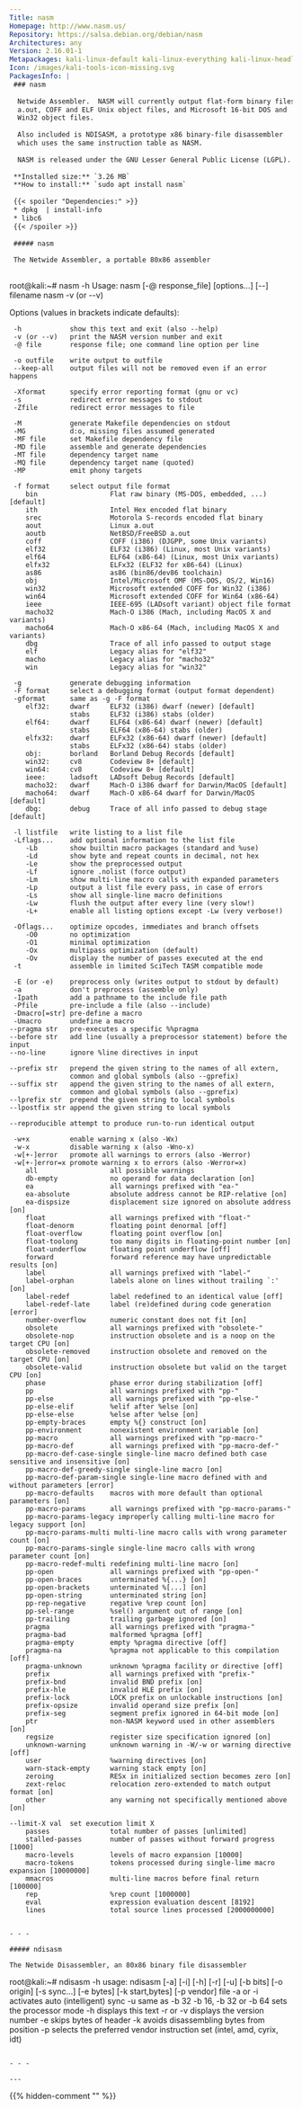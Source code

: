 ```yaml
---
Title: nasm
Homepage: http://www.nasm.us/
Repository: https://salsa.debian.org/debian/nasm
Architectures: any
Version: 2.16.01-1
Metapackages: kali-linux-default kali-linux-everything kali-linux-headless kali-linux-large kali-linux-nethunter kali-tools-exploitation kali-tools-forensics kali-tools-post-exploitation kali-tools-respond kali-tools-reverse-engineering kali-tools-social-engineering kali-tools-top10 kali-tools-web 
Icon: /images/kali-tools-icon-missing.svg
PackagesInfo: |
 ### nasm
 
  Netwide Assembler.  NASM will currently output flat-form binary files,
  a.out, COFF and ELF Unix object files, and Microsoft 16-bit DOS and
  Win32 object files.
   
  Also included is NDISASM, a prototype x86 binary-file disassembler
  which uses the same instruction table as NASM.
   
  NASM is released under the GNU Lesser General Public License (LGPL).
 
 **Installed size:** `3.26 MB`  
 **How to install:** `sudo apt install nasm`  
 
 {{< spoiler "Dependencies:" >}}
 * dpkg  | install-info
 * libc6 
 {{< /spoiler >}}
 
 ##### nasm
 
 The Netwide Assembler, a portable 80x86 assembler
 
 ```
 root@kali:~# nasm -h
 Usage: nasm [-@ response_file] [options...] [--] filename
        nasm -v (or --v)
 
 Options (values in brackets indicate defaults):
 
     -h            show this text and exit (also --help)
     -v (or --v)   print the NASM version number and exit
     -@ file       response file; one command line option per line
 
     -o outfile    write output to outfile
     --keep-all    output files will not be removed even if an error happens
 
     -Xformat      specify error reporting format (gnu or vc)
     -s            redirect error messages to stdout
     -Zfile        redirect error messages to file
 
     -M            generate Makefile dependencies on stdout
     -MG           d:o, missing files assumed generated
     -MF file      set Makefile dependency file
     -MD file      assemble and generate dependencies
     -MT file      dependency target name
     -MQ file      dependency target name (quoted)
     -MP           emit phony targets
 
     -f format     select output file format
        bin                  Flat raw binary (MS-DOS, embedded, ...) [default]
        ith                  Intel Hex encoded flat binary
        srec                 Motorola S-records encoded flat binary
        aout                 Linux a.out
        aoutb                NetBSD/FreeBSD a.out
        coff                 COFF (i386) (DJGPP, some Unix variants)
        elf32                ELF32 (i386) (Linux, most Unix variants)
        elf64                ELF64 (x86-64) (Linux, most Unix variants)
        elfx32               ELFx32 (ELF32 for x86-64) (Linux)
        as86                 as86 (bin86/dev86 toolchain)
        obj                  Intel/Microsoft OMF (MS-DOS, OS/2, Win16)
        win32                Microsoft extended COFF for Win32 (i386)
        win64                Microsoft extended COFF for Win64 (x86-64)
        ieee                 IEEE-695 (LADsoft variant) object file format
        macho32              Mach-O i386 (Mach, including MacOS X and variants)
        macho64              Mach-O x86-64 (Mach, including MacOS X and variants)
        dbg                  Trace of all info passed to output stage
        elf                  Legacy alias for "elf32"
        macho                Legacy alias for "macho32"
        win                  Legacy alias for "win32"
 
     -g            generate debugging information
     -F format     select a debugging format (output format dependent)
     -gformat      same as -g -F format
        elf32:     dwarf     ELF32 (i386) dwarf (newer) [default]
                   stabs     ELF32 (i386) stabs (older)
        elf64:     dwarf     ELF64 (x86-64) dwarf (newer) [default]
                   stabs     ELF64 (x86-64) stabs (older)
        elfx32:    dwarf     ELFx32 (x86-64) dwarf (newer) [default]
                   stabs     ELFx32 (x86-64) stabs (older)
        obj:       borland   Borland Debug Records [default]
        win32:     cv8       Codeview 8+ [default]
        win64:     cv8       Codeview 8+ [default]
        ieee:      ladsoft   LADsoft Debug Records [default]
        macho32:   dwarf     Mach-O i386 dwarf for Darwin/MacOS [default]
        macho64:   dwarf     Mach-O x86-64 dwarf for Darwin/MacOS [default]
        dbg:       debug     Trace of all info passed to debug stage [default]
 
     -l listfile   write listing to a list file
     -Lflags...    add optional information to the list file
        -Lb        show builtin macro packages (standard and %use)
        -Ld        show byte and repeat counts in decimal, not hex
        -Le        show the preprocessed output
        -Lf        ignore .nolist (force output)
        -Lm        show multi-line macro calls with expanded parameters
        -Lp        output a list file every pass, in case of errors
        -Ls        show all single-line macro definitions
        -Lw        flush the output after every line (very slow!)
        -L+        enable all listing options except -Lw (very verbose!)
 
     -Oflags...    optimize opcodes, immediates and branch offsets
        -O0        no optimization
        -O1        minimal optimization
        -Ox        multipass optimization (default)
        -Ov        display the number of passes executed at the end
     -t            assemble in limited SciTech TASM compatible mode
 
     -E (or -e)    preprocess only (writes output to stdout by default)
     -a            don't preprocess (assemble only)
     -Ipath        add a pathname to the include file path
     -Pfile        pre-include a file (also --include)
     -Dmacro[=str] pre-define a macro
     -Umacro       undefine a macro
    --pragma str   pre-executes a specific %%pragma
    --before str   add line (usually a preprocessor statement) before the input
    --no-line      ignore %line directives in input
 
    --prefix str   prepend the given string to the names of all extern,
                   common and global symbols (also --gprefix)
    --suffix str   append the given string to the names of all extern,
                   common and global symbols (also --gprefix)
    --lprefix str  prepend the given string to local symbols
    --lpostfix str append the given string to local symbols
 
    --reproducible attempt to produce run-to-run identical output
 
     -w+x          enable warning x (also -Wx)
     -w-x          disable warning x (also -Wno-x)
     -w[+-]error   promote all warnings to errors (also -Werror)
     -w[+-]error=x promote warning x to errors (also -Werror=x)
        all                  all possible warnings
        db-empty             no operand for data declaration [on]
        ea                   all warnings prefixed with "ea-"
        ea-absolute          absolute address cannot be RIP-relative [on]
        ea-dispsize          displacement size ignored on absolute address [on]
        float                all warnings prefixed with "float-"
        float-denorm         floating point denormal [off]
        float-overflow       floating point overflow [on]
        float-toolong        too many digits in floating-point number [on]
        float-underflow      floating point underflow [off]
        forward              forward reference may have unpredictable results [on]
        label                all warnings prefixed with "label-"
        label-orphan         labels alone on lines without trailing `:' [on]
        label-redef          label redefined to an identical value [off]
        label-redef-late     label (re)defined during code generation [error]
        number-overflow      numeric constant does not fit [on]
        obsolete             all warnings prefixed with "obsolete-"
        obsolete-nop         instruction obsolete and is a noop on the target CPU [on]
        obsolete-removed     instruction obsolete and removed on the target CPU [on]
        obsolete-valid       instruction obsolete but valid on the target CPU [on]
        phase                phase error during stabilization [off]
        pp                   all warnings prefixed with "pp-"
        pp-else              all warnings prefixed with "pp-else-"
        pp-else-elif         %elif after %else [on]
        pp-else-else         %else after %else [on]
        pp-empty-braces      empty %{} construct [on]
        pp-environment       nonexistent environment variable [on]
        pp-macro             all warnings prefixed with "pp-macro-"
        pp-macro-def         all warnings prefixed with "pp-macro-def-"
        pp-macro-def-case-single single-line macro defined both case sensitive and insensitive [on]
        pp-macro-def-greedy-single single-line macro [on]
        pp-macro-def-param-single single-line macro defined with and without parameters [error]
        pp-macro-defaults    macros with more default than optional parameters [on]
        pp-macro-params      all warnings prefixed with "pp-macro-params-"
        pp-macro-params-legacy improperly calling multi-line macro for legacy support [on]
        pp-macro-params-multi multi-line macro calls with wrong parameter count [on]
        pp-macro-params-single single-line macro calls with wrong parameter count [on]
        pp-macro-redef-multi redefining multi-line macro [on]
        pp-open              all warnings prefixed with "pp-open-"
        pp-open-braces       unterminated %{...} [on]
        pp-open-brackets     unterminated %[...] [on]
        pp-open-string       unterminated string [on]
        pp-rep-negative      regative %rep count [on]
        pp-sel-range         %sel() argument out of range [on]
        pp-trailing          trailing garbage ignored [on]
        pragma               all warnings prefixed with "pragma-"
        pragma-bad           malformed %pragma [off]
        pragma-empty         empty %pragma directive [off]
        pragma-na            %pragma not applicable to this compilation [off]
        pragma-unknown       unknown %pragma facility or directive [off]
        prefix               all warnings prefixed with "prefix-"
        prefix-bnd           invalid BND prefix [on]
        prefix-hle           invalid HLE prefix [on]
        prefix-lock          LOCK prefix on unlockable instructions [on]
        prefix-opsize        invalid operand size prefix [on]
        prefix-seg           segment prefix ignored in 64-bit mode [on]
        ptr                  non-NASM keyword used in other assemblers [on]
        regsize              register size specification ignored [on]
        unknown-warning      unknown warning in -W/-w or warning directive [off]
        user                 %warning directives [on]
        warn-stack-empty     warning stack empty [on]
        zeroing              RESx in initialized section becomes zero [on]
        zext-reloc           relocation zero-extended to match output format [on]
        other                any warning not specifically mentioned above [on]
 
    --limit-X val  set execution limit X
        passes               total number of passes [unlimited]
        stalled-passes       number of passes without forward progress [1000]
        macro-levels         levels of macro expansion [10000]
        macro-tokens         tokens processed during single-lime macro expansion [10000000]
        mmacros              multi-line macros before final return [100000]
        rep                  %rep count [1000000]
        eval                 expression evaluation descent [8192]
        lines                total source lines processed [2000000000]
 ```
 
 - - -
 
 ##### ndisasm
 
 The Netwide Disassembler, an 80x86 binary file disassembler
 
 ```
 root@kali:~# ndisasm -h
 usage: ndisasm [-a] [-i] [-h] [-r] [-u] [-b bits] [-o origin] [-s sync...]
                [-e bytes] [-k start,bytes] [-p vendor] file
    -a or -i activates auto (intelligent) sync
    -u same as -b 32
    -b 16, -b 32 or -b 64 sets the processor mode
    -h displays this text
    -r or -v displays the version number
    -e skips <bytes> bytes of header
    -k avoids disassembling <bytes> bytes from position <start>
    -p selects the preferred vendor instruction set (intel, amd, cyrix, idt)
 ```
 
 - - -
 
---
```

{{% hidden-comment "<!--Do not edit anything above this line-->" %}}
